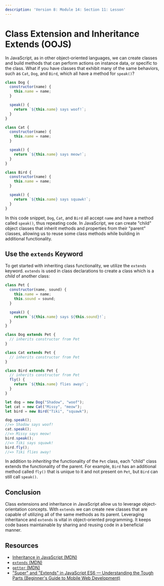 ```yaml
---
description: 'Version 8: Module 14: Section 11: Lesson'
---
```


# Class Extension and Inheritance Extends (OOJS)

In JavaScript, as in other object-oriented languages, we can create classes and build methods that can perform actions on instance data, or specific to the class. What if you have classes that exhibit many of the same behaviors, such as `Cat`, `Dog`, and `Bird`, which all have a method for `speak()`?

```javascript
class Dog {
  constructor(name) {
    this.name = name;
  }

  speak() {
    return `${this.name} says woof!`;
  }
}

class Cat {
  constructor(name) {
    this.name = name;
  }

  speak() {
    return `${this.name} says meow!`;
  }
}

class Bird {
  constructor(name) {
    this.name = name;
  }

  speak() {
    return `${this.name} says squawk!`;
  }
}
```

In this code snippet, `Dog`, `Cat`, and `Bird` all accept `name` and have a method called `speak()`, thus repeating code. In JavaScript, we can create "child" object classes that inherit methods and properties from their "parent" classes, allowing us to reuse some class methods while building in additional functionality.

## Use the `extends` Keyword

To get started with inheriting class functionality, we utilize the `extends` keyword. `extends` is used in class declarations to create a class which is a _child_ of another class:

```javascript
class Pet {
  constructor(name, sound) {
    this.name = name;
    this.sound = sound;
  }

  speak() {
    return `${this.name} says ${this.sound}!`;
  }
}

class Dog extends Pet {
  // inherits constructor from Pet
}

class Cat extends Pet {
  // inherits constructor from Pet
}

class Bird extends Pet {
  // inherits constructor from Pet
  fly() {
    return `${this.name} flies away!`;
  }
}

let dog = new Dog("Shadow", "woof");
let cat = new Cat("Missy", "meow");
let bird = new Bird("Tiki", "squawk");

dog.speak();
//=> Shadow says woof!
cat.speak();
//=> Missy says meow!
bird.speak();
//=> Tiki says squawk!
bird.fly();
//=> Tiki flies away!
```

In addition to _inheriting_ the functionality of the `Pet` class, each "child" class extends the functionality of the parent. For example, `Bird` has an additional method called `fly()` that is unique to it and not present on `Pet`, but `Bird` can still call `speak()`.

## Conclusion

Class extensions and inheritance in JavaScript allow us to leverage object-orientation concepts. With `extends` we can create new classes that are capable of utilizing all of the same methods as its parent. Leveraging inheritance and `extends` is vital in object-oriented programming. It keeps code bases maintainable by sharing and reusing code in a beneficial manner.

## Resources

* [Inheritance in JavaScript (MDN)](https://developer.mozilla.org/en-US/docs/Learn/JavaScript/Objects/Inheritance)
* [`extends` (MDN)](https://developer.mozilla.org/en-US/docs/Web/JavaScript/Reference/Classes/extends)
* [`getter` (MDN)](https://developer.mozilla.org/en-US/docs/Web/JavaScript/Reference/Functions/get)
* ["Super" and "Extends" in JavaScript ES6 — Understanding the Tough Parts (Beginner's Guide to Mobile Web Development)](https://medium.com/beginners-guide-to-mobile-web-development/super-and-extends-in-javascript-es6-understanding-the-tough-parts-6120372d3420)
